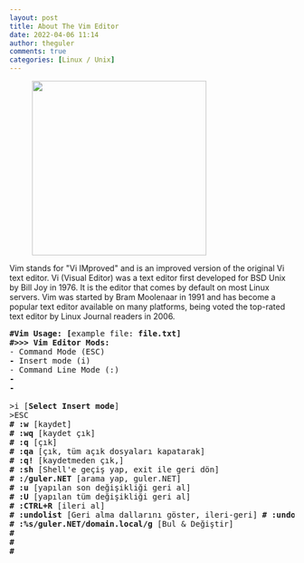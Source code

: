 ```yaml
---
layout: post
title: About The Vim Editor
date: 2022-04-06 11:14
author: theguler
comments: true
categories: [Linux / Unix]
---
```

<!-- wp:image {"id":13398,"width":"308px","height":"auto","sizeSlug":"large","linkDestination":"none"} -->
<figure class="wp-block-image size-large is-resized"><img src="https://farukguler.com/assets/post_images/vim.webp?w=430" alt="" class="wp-image-13398" style="width:308px;height:auto" /></figure>
<!-- /wp:image -->

<!-- wp:paragraph -->
<p>Vim stands for "Vi IMproved" and is an improved version of the original Vi text editor. Vi (Visual Editor) was a text editor first developed for BSD Unix by Bill Joy in 1976. It is the editor that comes by default on most Linux servers. Vim was started by Bram Moolenaar in 1991 and has become a popular text editor available on many platforms, being voted the top-rated text editor by Linux Journal readers in 2006.</p>
<!-- /wp:paragraph -->

<!-- wp:preformatted -->
<pre class="wp-block-preformatted"><strong>#Vim Usage:</strong> <strong>[</strong>example file: <strong>file.txt]</strong><br><strong>#&gt;&gt;&gt; Vim Editor Mods:</strong><br>- Command Mode (ESC)<br><strong>-</strong> Insert mode (i)<br>- Command Line Mode (:)<br><strong>-<br>-</strong><br><br>&gt;i [<strong>Select Insert mode</strong>]<br>&gt;ESC<br><strong># :w </strong>[kaydet]<br><strong># :wq </strong>[kaydet çık]<br><strong># :q</strong> [çık]<br><strong># :qa</strong> [çık, tüm açık dosyaları kapatarak]<br><strong># :q!</strong> [kaydetmeden çık,]<br><strong># :sh</strong> [Shell'e geçiş yap, exit ile geri dön]<br><strong># :/guler.NET</strong> [arama yap, guler.NET]<br><strong># :u </strong>[yapılan son değişikliği geri al]<br><strong># :U</strong> [yapılan tüm değişikliği geri al]<br><strong># :CTRL+R</strong> [ileri al]<br><strong># :undolist </strong>[Geri alma dallarını göster, ileri-geri] <strong># :undo 15 # :later:40</strong><br><strong># :%s/guler.NET/domain.local/g</strong> [Bul &amp; Değiştir]<br><strong>#<br>#<br>#</strong></pre>
<!-- /wp:preformatted -->

<!-- wp:paragraph -->
<p></p>
<!-- /wp:paragraph -->
